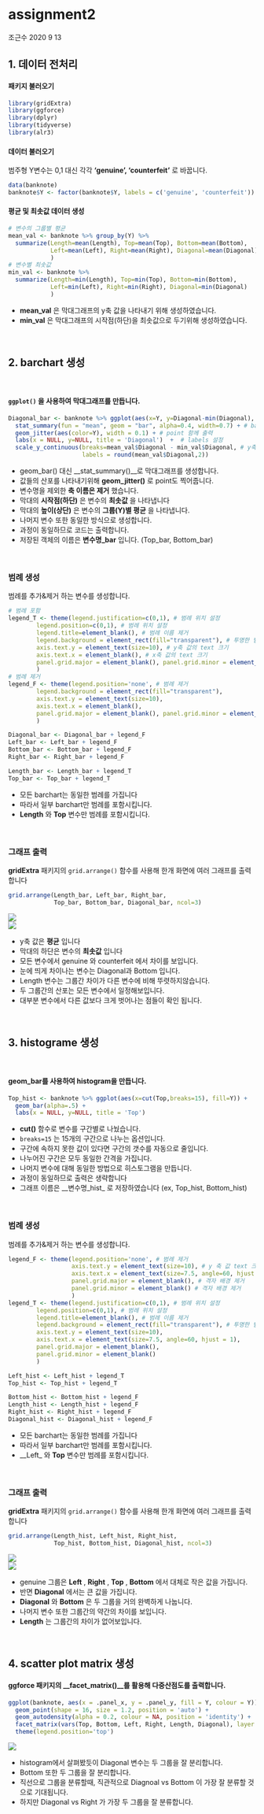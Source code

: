 assignment2
================
조근수
2020 9 13

## 1\. 데이터 전처리

#### 패키지 불러오기

``` r
library(gridExtra)
library(ggforce)
library(dplyr)
library(tidyverse)
library(alr3)
```

#### 데이터 불러오기

범주형 Y변수는 0,1 대신 각각 **‘genuine’, ‘counterfeit’** 로 바꿉니다.

``` r
data(banknote)
banknote$Y <- factor(banknote$Y, labels = c('genuine', 'counterfeit'))
```

#### 평균 및 최솟값 데이터 생성

``` r
# 변수의 그룹별 평균
mean_val <- banknote %>% group_by(Y) %>% 
  summarize(Length=mean(Length), Top=mean(Top), Bottom=mean(Bottom),
            Left=mean(Left), Right=mean(Right), Diagonal=mean(Diagonal)
            )
# 변수별 최솟값
min_val <- banknote %>% 
  summarize(Length=min(Length), Top=min(Top), Bottom=min(Bottom),
            Left=min(Left), Right=min(Right), Diagonal=min(Diagonal)
            )
```

  - **mean\_val** 은 막대그래프의 y축 값을 나타내기 위해 생성하였습니다.
  - **min\_val** 은 막대그래프의 시작점(하단)을 최솟값으로 두기위해
생성하였습니다.

<br>

## 2\. barchart 생성

<br>

#### `ggplot()` 을 사용하여 막대그래프를 만듭니다.

``` r
Diagonal_bar <- banknote %>% ggplot(aes(x=Y, y=Diagonal-min(Diagonal), fill=Y)) + # mapping 설정
  stat_summary(fun = "mean", geom = "bar", alpha=0.4, width=0.7) + # barchart 생성
  geom_jitter(aes(color=Y), width = 0.1) + # point 함께 출력
  labs(x = NULL, y=NULL, title = 'Diagonal')  +  # labels 설정
  scale_y_continuous(breaks=mean_val$Diagonal - min_val$Diagonal, # y축 값을 그룹별 평균으로 나타냄
                     labels = round(mean_val$Diagonal,2))
```

  - geom\_bar() 대신 \_\_stat\_summary()\_\_로 막대그래프를 생성합니다.
  - 값들의 산포를 나타내기위해 **geom\_jitter()** 로 point도 찍어줍니다.
  - 변수명을 제외한 **축 이름은 제거** 했습니다.
  - 막대의 **시작점(하단)** 은 변수의 **최솟값** 을 나타냅니다
  - 막대의 **높이(상단)** 은 변수의 **그룹(Y)별 평균** 을 나타냅니다.
  - 나머지 변수 또한 동일한 방식으로 생성합니다.
  - 과정이 동일하므로 코드는 출력합니다.
  - 저장된 객체의 이름은 **변수명\_bar** 입니다. (Top\_bar, Bottom\_bar)

<br>

### 범례 생성

범례를 추가&제거 하는 변수를 생성합니다.

``` r
# 범례 포함
legend_T <- theme(legend.justification=c(0,1), # 범례 위치 설정
        legend.position=c(0,1), # 범례 위치 설정
        legend.title=element_blank(), # 범례 이름 제거
        legend.background = element_rect(fill="transparent"), # 투명한 범례 배경
        axis.text.y = element_text(size=10), # y축 값의 text 크기
        axis.text.x = element_blank(), # x축 값의 text 크기
        panel.grid.major = element_blank(), panel.grid.minor = element_blank() # 격자 배경 제거
        )
# 범례 제거
legend_F <- theme(legend.position='none', # 범례 제거
        legend.background = element_rect(fill="transparent"),
        axis.text.y = element_text(size=10),
        axis.text.x = element_blank(),
        panel.grid.major = element_blank(), panel.grid.minor = element_blank()
        )

Diagonal_bar <- Diagonal_bar + legend_F
Left_bar <- Left_bar + legend_F
Bottom_bar <- Bottom_bar + legend_F
Right_bar <- Right_bar + legend_F

Length_bar <- Length_bar + legend_T
Top_bar <- Top_bar + legend_T
```

  - 모든 barchart는 동일한 범례를 가집니다
  - 따라서 일부 barchart만 범례를 포함시킵니다.
  - **Length** 와 **Top** 변수만 범례를 포함시킵니다.

<br>

### 그래프 출력

**gridExtra** 패키지의 `grid.arrange()` 함수를 사용해 한개 화면에 여러 그래프를 출력합니다

``` r
grid.arrange(Length_bar, Left_bar, Right_bar, 
             Top_bar, Bottom_bar, Diagonal_bar, ncol=3)
```

<img src="2021-01-27-rmdtest_files/figure-gfm/unnamed-chunk-8-1.png" style="display: block; margin: auto auto auto 0;" /><img src="2021-01-27-rmdtest_files/figure-gfm/unnamed-chunk-8-2.png" style="display: block; margin: auto auto auto 0;" />

  - y축 값은 **평균** 입니다
  - 막대의 하단은 변수의 **최솟값** 입니다
  - 모든 변수에서 genuine 와 counterfeit 에서 차이를 보입니다.
  - 눈에 띄게 차이나는 변수는 Diagonal과 Bottom 입니다.
  - Length 변수는 그룹간 차이가 다른 변수에 비해 뚜렷하지않습니다.
  - 두 그룹간의 산포는 모든 변수에서 일정해보입니다.
  - 대부분 변수에서 다른 값보다 크게 벗어나는 점들이 확인 됩니다.

<br>

## 3\. histograme 생성

<br>

#### geom\_bar를 사용하여 histogram을 만듭니다.

``` r
Top_hist <- banknote %>% ggplot(aes(x=cut(Top,breaks=15), fill=Y)) + 
  geom_bar(alpha=.5) +
  labs(x = NULL, y=NULL, title = 'Top')
```

  - **cut()** 함수로 변수를 구간별로 나눴습니다.
  - `breaks=15` 는 15개의 구간으로 나누는 옵션입니다.
  - 구간에 속하지 못한 값이 있다면 구간의 갯수를 자동으로 줄입니다.
  - 나누어진 구간은 모두 동일한 간격을 가집니다.
  - 나머지 변수에 대해 동일한 방법으로 히스토그램을 만듭니다.
  - 과정이 동일하므로 출력은 생략합니다
  - 그래프 이름은 \_\_변수명\_hist\_ 로 저장하였습니다 (ex, Top\_hist, Bottom\_hist)

<br>

### 범례 생성

범례를 추가&제거 하는 변수를 생성합니다.

``` r
legend_F <- theme(legend.position='none', # 범례 제거
                  axis.text.y = element_text(size=10), # y 축 값 text 크기
                  axis.text.x = element_text(size=7.5, angle=60, hjust = 1), # x 축 값 text 크기
                  panel.grid.major = element_blank(), # 격자 배경 제거
                  panel.grid.minor = element_blank() # 격자 배경 제거
                  )
legend_T <- theme(legend.justification=c(0,1), # 범례 위치 설정
        legend.position=c(0,1), # 범례 위치 설정
        legend.title=element_blank(), # 범례 이름 제거
        legend.background = element_rect(fill="transparent"), # 투명한 범례 배경
        axis.text.y = element_text(size=10),
        axis.text.x = element_text(size=7.5, angle=60, hjust = 1),
        panel.grid.major = element_blank(),
        panel.grid.minor = element_blank()
        )

Left_hist <- Left_hist + legend_T
Top_hist <- Top_hist + legend_T

Bottom_hist <- Bottom_hist + legend_F
Length_hist <- Length_hist + legend_F
Right_hist <- Right_hist + legend_F
Diagonal_hist <- Diagonal_hist + legend_F
```

  - 모든 barchart는 동일한 범례를 가집니다
  - 따라서 일부 barchart만 범례를 포함시킵니다.
  - \_\_Left\_ 와 **Top** 변수만 범례를 포함시킵니다.

<br>

### 그래프 출력

**gridExtra** 패키지의 `grid.arrange()` 함수를 사용해 한개 화면에 여러 그래프를 출력합니다

``` r
grid.arrange(Length_hist, Left_hist, Right_hist, 
             Top_hist, Bottom_hist, Diagonal_hist, ncol=3)
```

<img src="2021-01-27-rmdtest_files/figure-gfm/unnamed-chunk-14-1.png" style="display: block; margin: auto auto auto 0;" /><img src="2021-01-27-rmdtest_files/figure-gfm/unnamed-chunk-14-2.png" style="display: block; margin: auto auto auto 0;" />

  - genuine 그룹은 **Left** , **Right** , **Top** , **Bottom** 에서 대체로 작은 값을
    가집니다.
  - 반면 **Diagonal** 에서는 큰 값을 가집니다.
  - **Diagonal** 와 **Bottom** 은 두 그룹을 거의 완벽하게 나눕니다.
  - 나머지 변수 또한 그룹간의 약간의 차이를 보입니다.
  - **Length** 는 그룹간의 차이가
없어보입니다.

<br>

## 4\. scatter plot matrix 생성

#### **ggforce** 패키지의 \_\_facet\_matrix()\_\_를 활용해 다중산점도를 출력합니다.

``` r
ggplot(banknote, aes(x = .panel_x, y = .panel_y, fill = Y, colour = Y)) + 
  geom_point(shape = 16, size = 1.2, position = 'auto') + 
  geom_autodensity(alpha = 0.2, colour = NA, position = 'identity') + 
  facet_matrix(vars(Top, Bottom, Left, Right, Length, Diagonal), layer.diag = 2) +
  theme(legend.position='top')
```

<img src="2021-01-27-rmdtest_files/figure-gfm/unnamed-chunk-16-1.png" style="display: block; margin: auto auto auto 0;" />

  - histogram에서 살펴봤듯이 Diagonal 변수는 두 그룹을 잘 분리합니다.
  - Bottom 또한 두 그룹을 잘 분리합니다.
  - 직선으로 그룹을 분류할때, 직관적으로 Diagnoal vs Bottom 이 가장 잘 분류할 것으로 기대됩니다.
  - 하지만 Diagonal vs Right 가 가장 두 그룹을 잘 분류합니다.
